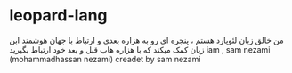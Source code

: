 # leopard-lang
من خالق زبان لئوپارد هستم ، پنجره ای رو به هزاره بعدی و ارتباط با جهان هوشمند 
ابن زبان کمک میکند که با هزاره هاب قبل و بعد خود ارتباط بگیرید 
iam , sam nezami (mohammadhassan nezami)
creadet by sam nezami
